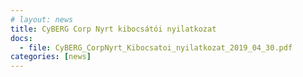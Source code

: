 ```yaml
---
# layout: news
title: CyBERG Corp Nyrt kibocsátói nyilatkozat
docs:
  - file: CyBERG_CorpNyrt_Kibocsatoi_nyilatkozat_2019_04_30.pdf
categories: [news]
---
```

